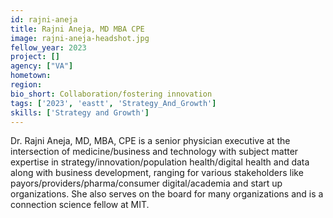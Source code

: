 ```yaml
---
id: rajni-aneja
title: Rajni Aneja, MD MBA CPE
image: rajni-aneja-headshot.jpg
fellow_year: 2023
project: []
agency: ["VA"]
hometown: 
region: 
bio_short: Collaboration/fostering innovation
tags: ['2023', 'eastt', 'Strategy_And_Growth']
skills: ['Strategy and Growth']
---
```


Dr. Rajni Aneja, MD, MBA, CPE is a senior physician executive at the intersection of medicine/business and technology with subject matter expertise in strategy/innovation/population health/digital health and data along with business development, ranging for various stakeholders like payors/providers/pharma/consumer digital/academia and start up organizations.
She also serves on the board for many organizations and is a connection science fellow at MIT.